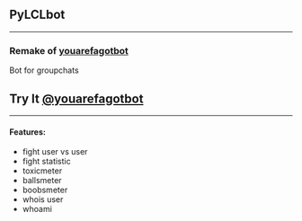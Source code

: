 ## PyLCLbot

--------------

### Remake of [youarefagotbot](https://github.com/vakarianplay/telegram_bots/blob/main/fagotbot.py)

Bot for groupchats

## Try It [@youarefagotbot](https://t.me/youarefagotbot)

------------

#### Features:

* fight user vs user
* fight statistic
* toxicmeter
* ballsmeter
* boobsmeter
* whois user
* whoami
